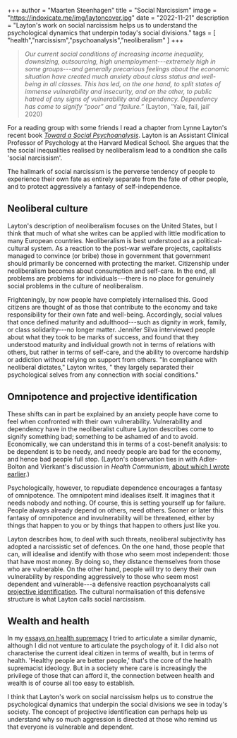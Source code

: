 +++
author = "Maarten Steenhagen"
title = "Social Narcissism"
image = "https://indoxicate.me/img/laytoncover.jpg"
date = "2022-11-21"
description = "Layton's work on social narcissism helps us to understand the psychological dynamics that underpin today's social divisions."
tags = [
    "health","narcissism","psychoanalysis","neoliberalism"
]
+++


> _Our current social conditions of increasing income inequality, downsizing, outsourcing, high unemployment---extremely high in some groups---and generally precarious feelings about the economic situation have created much anxiety about class status and well-being in all classes. This has led, on the one hand, to split states of immense vulnerability and insecurity, and on the other, to public hatred of any signs of vulnerability and dependency. Dependency has come to signify “poor” and “failure.”_ (Layton, 'Yale, fail, jail' 2020)

For a reading group with some friends I read a chapter from Lynne Layton's recent book [_Toward a Social Psychoanalysis_](https://www.taylorfrancis.com/books/mono/10.4324/9781003023098/toward-social-psychoanalysis-lynne-layton-marianna-leavy-sperounis). Layton is an Assistant Clinical Professor of Psychology at the Harvard Medical School. She argues that the the social inequalities realised by neoliberalism lead to a condition she calls 'social narcissism'. 

The hallmark of social narcissism is the perverse tendency of people to experience their own fate as entirely separate from the fate of other people, and to protect aggressively a fantasy of self-independence.

## Neoliberal culture

Layton's description of neoliberalism focuses on the United States, but I think that much of what she writes can be applied with little modification to many European countries. Neoliberalism is best understood as a political-cultural system. As a reaction to the post-war welfare projects, capitalists managed to convince (or bribe) those in government that government should primarily be concerned with protecting the market. Citizenship under neoliberalism becomes about consumption and self-care. In the end, all problems are problems for individuals---there is no place for genuinely social problems in the culture of neoliberalism.

Frighteningly, by now people have completely internalised this. Good citizens are thought of as those that contribute to the economy and take responsibility for their own fate and well-being. Accordingly, social values that once defined maturity and adulthood---such as dignity in work, family, or class solidarity---no longer matter. Jennifer Silva interviewed people about what they took to be marks of success, and found that they understood maturity and individual growth not in terms of relations with others, but rather in terms of self-care, and the ability to overcome hardship or addiction without relying on support from others. "In compliance with neoliberal dictates," Layton writes, " they largely separated their psychological selves from any connection with social conditions."

## Omnipotence and projective identification

These shifts can in part be explained by an anxiety people have come to feel when confronted with their own vulnerability. Vulnerability and dependency have in the neoliberalist culture Layton describes come to signify something bad; something to be ashamed of and to avoid. Economically, we can understand this in terms of a cost-benefit analysis: to be dependent is to be needy, and needy people are bad for the economy, and hence bad people full stop. (Layton's observation ties in with Adler-Bolton and Vierkant's discussion in _Health Communism_, [about which I wrote earlier](/health-communism).)

Psychologically, however, to repudiate dependence encourages a fantasy of omnipotence. The omnipotent mind idealises itself. It imagines that it needs nobody and nothing. Of course, this is setting yourself up for failure. People always already depend on others, need others. Sooner or later this fantasy of omnipotence and invulnerability will be threatened, either by things that happen to you or by things that happen to others just like you. 

Layton describes how, to deal with such threats, neoliberal subjectivity has adopted a narcissistic set of defences. On the one hand, those people that can, will idealise and identify with those who seem most independent: those that have most money. By doing so, they distance themselves from those who are vulnerable. On the other hand, people will try to deny their own vulnerability by responding aggressively to those who seem most dependent and vulnerable---a defensive reaction psychoanalysts call [projective identification](https://en.wikipedia.org/wiki/Projective_identification). The cultural normalisation of this defensive structure is what Layton calls social narcissism.

## Wealth and health  

In my [essays on health supremacy](/dont-be-a-health-supremacist/) I tried to articulate a similar dynamic, although I did not venture to articulate the psychology of it. I did also not characterise the current ideal citizen in terms of wealth, but in terms of health. 'Healthy people are better people,' that's the core of the health supremacist ideology. But in a society where care is increasingly the privilege of those that can afford it, the connection between health and wealth is of course all too easy to establish. 

I think that Layton's work on social narcissism helps us to construe the psychological dynamics that underpin the social divisions we see in today's society. The concept of projective identification can perhaps help us understand why so much aggression is directed at those who remind us that everyone is vulnerable and dependent. 

